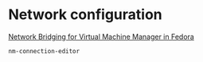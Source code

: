 # Network configuration

[Network Bridging for Virtual Machine Manager in Fedora](https://www.youtube.com/watch?v=rSxK_08LSZw)

`nm-connection-editor`
